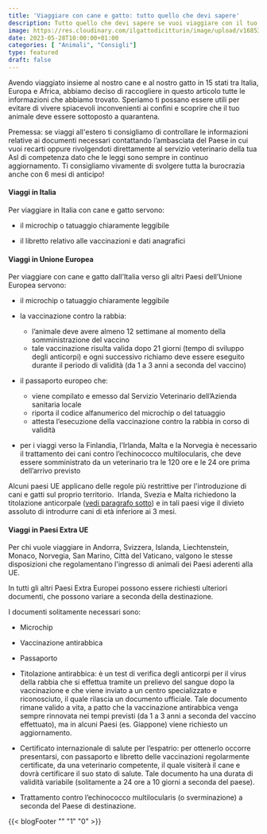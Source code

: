 ```yaml
---
title: 'Viaggiare con cane e gatto: tutto quello che devi sapere'
description: Tutto quello che devi sapere se vuoi viaggiare con il tuo cane o gatto sia in Italia che all'estero! Leggi il nostro articolo per pianificare al meglio la tua avventura!
image: https://res.cloudinary.com/ilgattodicitturin/image/upload/v1685396172/2_oacacj.png
date: 2023-05-28T10:00:00+01:00
categories: [ "Animali", "Consigli"]
type: featured
draft: false  
---
```


Avendo viaggiato insieme al nostro cane e al nostro gatto in 15 stati tra Italia, Europa e Africa, abbiamo deciso di raccogliere in questo articolo tutte le informazioni che abbiamo trovato. 
Speriamo ti possano essere utili per evitare di vivere spiacevoli inconvenienti ai confini e scoprire che il tuo animale deve essere sottoposto a quarantena.

Premessa: se viaggi all'estero ti consigliamo di controllare le informazioni relative ai documenti necessari contattando l’ambasciata del Paese in cui vuoi recarti oppure rivolgendoti direttamente al servizio veterinario della tua Asl di competenza dato che le leggi sono sempre in continuo aggiornamento.
Ti consigliamo vivamente di svolgere tutta la burocrazia anche con 6 mesi di anticipo!

#### Viaggi in Italia 

Per viaggiare in Italia con cane e gatto servono:

* il microchip o tatuaggio chiaramente leggibile
  
* il libretto relativo alle vaccinazioni e dati anagrafici


#### Viaggi in Unione Europea

Per viaggiare con cane e gatto dall’Italia verso gli altri Paesi dell’Unione Europea servono:

* il microchip o tatuaggio chiaramente leggibile

* la vaccinazione contro la rabbia:
    - l’animale deve avere almeno 12 settimane al momento della somministrazione del
vaccino
    - tale vaccinazione risulta valida dopo 21 giorni (tempo di sviluppo degli anticorpi) e ogni successivo richiamo deve essere eseguito durante il periodo di validità (da 1 a 3 anni a seconda del vaccino)
  
* il passaporto europeo che: 
  - viene compilato e emesso dal Servizio Veterinario dell’Azienda sanitaria locale
  - riporta il codice alfanumerico del microchip o del tatuaggio 
  - attesta l’esecuzione della vaccinazione contro la rabbia in corso di validità

* per i viaggi verso la Finlandia, l’Irlanda, Malta e la Norvegia è necessario il trattamento dei cani contro l’echinococco multilocularis, che deve essere somministrato da un veterinario tra le 120 ore e le 24 ore prima dell’arrivo previsto

Alcuni paesi UE applicano delle regole più restrittive per l'introduzione di cani e gatti sul proprio territorio. 
Irlanda, Svezia e Malta richiedono la titolazione anticorpale ([vedi paragrafo sotto](#titolazione-anitcorpale)) e in tali paesi vige il divieto assoluto di introdurre cani di età inferiore ai 3 mesi. 


#### Viaggi in Paesi Extra UE

Per chi vuole viaggiare in Andorra, Svizzera, Islanda, Liechtenstein, Monaco, Norvegia, San Marino, Città del Vaticano, valgono le stesse disposizioni che regolamentano l'ingresso di animali dei Paesi aderenti alla UE. 

In tutti gli altri Paesi Extra Europei possono essere richiesti ulteriori documenti, che possono variare a seconda della destinazione. 

I documenti solitamente necessari sono: 

* Microchip
  
* Vaccinazione antirabbica

* Passaporto

* Titolazione antirabbica: è un test di verifica degli anticorpi per il virus della rabbia che si effettua tramite un prelievo del sangue dopo la vaccinazione e che viene inviato a un centro specializzato e riconosciuto, il quale rilascia un documento ufficiale. Tale documento rimane valido a vita, a patto che la vaccinazione antirabbica venga sempre rinnovata nei tempi previsti (da 1 a 3 anni a seconda del vaccino effettuato), ma in alcuni Paesi (es. Giappone) viene richiesto un aggiornamento. 

* Certificato internazionale di salute per l’espatrio: per ottenerlo occorre presentarsi, con passaporto e libretto delle vaccinazioni regolarmente certificate, da una veterinario competente, il quale visiterà il cane e dovrà certificare il suo stato di salute. Tale documento ha una durata di validità variabile (solitamente a 24 ore a 10 giorni a seconda del paese).


* Trattamento contro l’echinococco multilocularis (o sverminazione) a seconda del Paese di destinazione.
<!-- 
E una volta che si hanno tutti i documenti in regola? 
Ricordati di avere con te guinzaglio e museruola e tutto l'occorente per far sì che il viaggio con il tuo animale sia il più confortevole possibile per lui. 

Qui trovi ????? -->


{{< blogFooter "" "1" "0" >}}